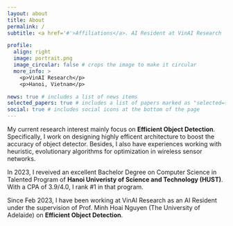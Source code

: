 ```yaml
---
layout: about
title: About
permalink: /
subtitle: <a href='#'>Affiliations</a>. AI Resident at VinAI Research

profile:
  align: right
  image: portrait.png
  image_circular: false # crops the image to make it circular
  more_info: >
    <p>VinAI Research</p>
    <p>Hanoi, Vietnam</p>

news: true # includes a list of news items
selected_papers: true # includes a list of papers marked as "selected={true}"
social: true # includes social icons at the bottom of the page
---
```


My current research interest mainly focus on **Efficient Object Detection**. Specifically, I work on designing highly efficent architecture to boost the accuracy of object detector. Besides, I also have experiences working with heuristic, evolutionary algorithms for optimization in wireless sensor networks.   

In 2023, I reveived an excellent Bachelor Degree on Computer Science in Talented Program of **Hanoi Univeristy of Science and Technology (HUST)**. With a CPA of 3.9/4.0, I rank #1 in that program.

Since Feb 2023, I have been working at VinAI Research as an AI Resident under the supervision of Prof. Minh Hoai Nguyen (The University of Adelaide) on **Efficient Object Detection**.   

